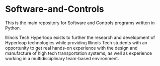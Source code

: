 # Software-and-Controls
This is the main repository for Software and Controls programs written in Python.


Illinois Tech Hyperloop exists to further the research and development of Hyperloop technologies while providing Illinois Tech students with an opportunity to get real hands-on experience with the design and manufacture of high tech transportation systems, as well as experience working in a multidisciplinary team-based environment. 
